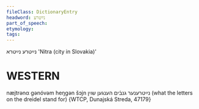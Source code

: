```yaml
---
fileClass: DictionaryEntry
headword: נײַטרע
part_of_speech: 
etymology: 
tags: 
---
```

נײַטרע
נײַטרא
'Nitra (city in Slovakia)'

WESTERN
========

næjtrənα gənóvəm heŋgən šɔjn נײַטרענער גנבֿים הענגען שוין (what the letters on the dreidel stand for) {WTCP, Dunajská Streda, 47179}